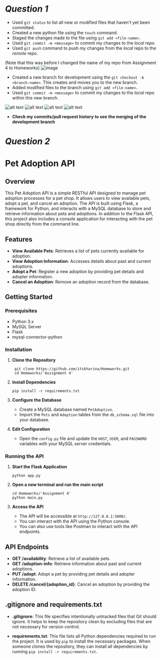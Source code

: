 # _Question 1_

- Used `git status` to list all new or modified files that haven't yet been committed.
- Created a new python file using the `touch` command.
- Staged the changes made to the file using `git add <file-name>`.
- Used `git commit -m <message>` to commit my changes to the _local_ repo.
- Used `git push` command to push my changes from the _local_ repo to the _remote_ repo.

(Note that this was before I changed the name of my repo from Assignment 4 to Homeworks)
![image](./assets/image.png)

- Created a new branch for development using the `git checkout -b <branch-name>`. This creates and moves you to the new branch.
- Added modified files to the branch using `git add <file-name>`.
- Used `git commit -m <message>` to commit my changes to the _local_ repo within this new branch.

![alt text](./assets/image2.png)
![alt text](./assets/image3.png)
![alt text](./assets/image4.png)
![alt text](./assets/image5.png)

- **Check my commits/pull request history to see the merging of the development branch**

# _Question 2_

# Pet Adoption API

## Overview

This Pet Adoption API is a simple RESTful API designed to manage pet adoption processes for a pet shop. It allows users to view available pets, adopt a pet, and cancel an adoption. The API is built using Flask, a framework for Python, and interacts with a MySQL database to store and retrieve information about pets and adoptions. In addition to the Flask API, this project also includes a console application for interacting with the pet shop directly from the command line.

## Features

- **View Available Pets**: Retrieves a list of pets currently available for adoption.
- **View Adoption Information**: Accesses details about past and current adoptions.
- **Adopt a Pet**: Register a new adoption by providing pet details and adopter information.
- **Cancel an Adoption**: Remove an adoption record from the database.

## Getting Started

### Prerequisites

- Python 3.x
- MySQL Server
- Flask
- mysql-connector-python

### Installation

1. **Clone the Repository**

   ```
    git clone https://github.com/itskharina/Homeworks.git
    cd Homeworks/'Assignment 4'
   ```

2. **Install Dependencies**

   ```
   pip install -r requirements.txt
   ```

3. **Configure the Database**

   - Create a MySQL database named `PetAdoption`.
   - Import the `Pets` and `Adoption` tables from the `db_schema.sql` file into your database.

4. **Edit Configuration**

   - Open the `config.py` file and update the `HOST`, `USER`, and `PASSWORD` variables with your MySQL server credentials.

### Running the API

1. **Start the Flask Application**

   ```
   python app.py
   ```
2. **Open a new terminal and run the main script**

   ```
   cd Homeworks/'Assignment 4'
   python main.py
   ```
   
3. **Access the API**

   - The API will be accessible at `http://127.0.0.1:5000/`.
   - You can interact with the API using the Python console.
   - You can also use tools like Postman to interact with the API endpoints.

## API Endpoints

- **GET /availability**: Retrieve a list of available pets.
- **GET /adoption-info**: Retrieve information about past and current adoptions.
- **PUT /adopt**: Adopt a pet by providing pet details and adopter information.
- **DELETE /cancel/{adoption_id}**: Cancel an adoption by providing the adoption ID.

## .gitignore and requirements.txt

- **.gitignore**: This file specifies intentionally untracked files that Git should ignore. It helps to keep the repository clean by excluding files that are not necessary for version control.

- **requirements.txt**: This file lists all Python dependencies required to run the project. It is used by `pip` to install the necessary packages. When someone clones the repository, they can install all dependencies by running `pip install -r requirements.txt`.
